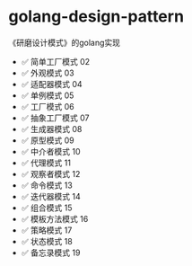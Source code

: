 # golang-design-pattern
《研磨设计模式》的golang实现
 
- ✅ 简单工厂模式 02
- ✅ 外观模式 03
- ✅ 适配器模式 04
- ✅ 单例模式 05
- ✅ 工厂模式 06
- ✅ 抽象工厂模式 07
- ✅ 生成器模式 08
- ✅ 原型模式 09
- ✅ 中介者模式 10
- ✅ 代理模式 11
- ✅ 观察者模式 12
- ✅ 命令模式 13
- ✅ 迭代器模式 14
- ✅ 组合模式 15
- ✅ 模板方法模式 16
- ✅ 策略模式 17
- ✅ 状态模式 18
- ✅ 备忘录模式 19
